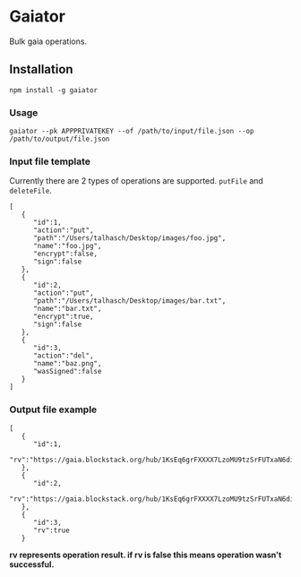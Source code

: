 # Gaiator

Bulk gaia operations.

## Installation 

`npm install -g gaiator`

### Usage

`gaiator --pk APPPRIVATEKEY --of /path/to/input/file.json --op /path/to/output/file.json`

### Input file template

Currently there are 2 types of operations are supported. `putFile` and `deleteFile`.

```
[
   {
      "id":1,
      "action":"put",
      "path":"/Users/talhasch/Desktop/images/foo.jpg",
      "name":"foo.jpg",
      "encrypt":false,
      "sign":false
   },
   {
      "id":2,
      "action":"put",
      "path":"/Users/talhasch/Desktop/images/bar.txt",
      "name":"bar.txt",
      "encrypt":true,
      "sign":false
   },
   {
      "id":3,
      "action":"del",
      "name":"baz.png",
      "wasSigned":false
   }
]
```

### Output file example

```
[
   {
      "id":1,
      "rv":"https://gaia.blockstack.org/hub/1KsEq6grFXXXX7LzoMU9tzSrFUTxaN6di9/foo.jpg"
   },
   {
      "id":2,
      "rv":"https://gaia.blockstack.org/hub/1KsEq6grFXXXX7LzoMU9tzSrFUTxaN6di9/bar.txt"
   },
   {
      "id":3,
      "rv":true
   }
```

**rv represents operation result. if rv is false this means operation wasn't successful.**
